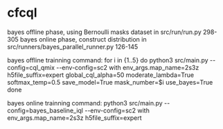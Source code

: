 # cfcql

bayes offline phase, using Bernoulli masks dataset in src/run/run.py 298-305
bayes online phase, construct distribution in src/runners/bayes_parallel_runner.py 126-145

bayes offline trainning command:
for i in {1..5}
do
    python3 src/main.py --config=cql_qmix --env-config=sc2 with env_args.map_name=2s3z h5file_suffix=expert global_cql_alpha=50 moderate_lambda=True softmax_temp=0.5 save_model=True mask_number=$i use_bayes=True
done

bayes online trainning command:
python3 src/main.py --config=bayes_baseline_iql --env-config=sc2 with env_args.map_name=2s3z h5file_suffix=expert
